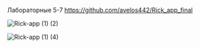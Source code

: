 Лабораторные 5-7 https://github.com/avelos442/Rick_app_final

![Rick-app (1) (2)](https://github.com/user-attachments/assets/2389f76a-7916-49eb-8e73-c7be030540d1)

![Rick-app (1) (4)](https://github.com/user-attachments/assets/d4b14bd9-a432-496d-8f03-08c09c909e93)
